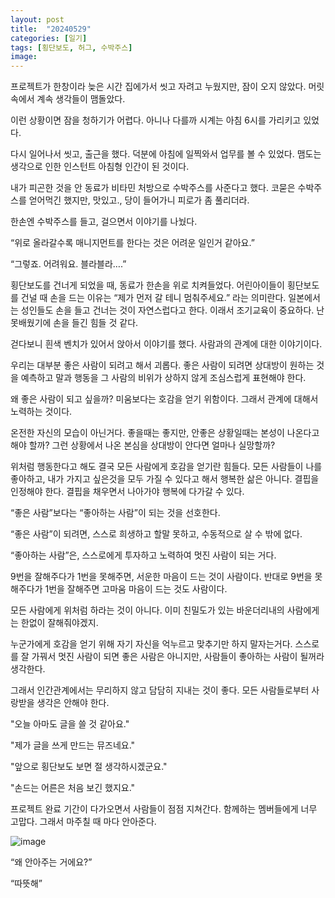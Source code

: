 ```yaml
---
layout: post
title:  "20240529"
categories: [일기]
tags: [횡단보도, 허그, 수박주스]
image: 
---
```


프로젝트가 한창이라 늦은 시간 집에가서 씻고 자려고 누웠지만, 잠이 오지 않았다. 머릿속에서 계속 생각들이 맴돌았다.

이런 상황이면 잠을 청하기가 어렵다. 아니나 다를까 시계는 아침 6시를 가리키고 있었다.

다시 일어나서 씻고, 출근을 했다. 덕분에 아침에 일찍와서 업무를 볼 수 있었다. 맴도는 생각으로 인한 인스턴트 아침형 인간이 된 것이다.

내가 피곤한 것을 안 동료가 비타민 처방으로 수박주스를 사준다고 했다. 코묻은 수박주스를 얻어먹긴 했지만, 맛있고., 당이 들어가니 피로가 좀 풀리더라.

한손엔 수박주스를 들고, 걸으면서 이야기를 나눴다.

“위로 올라갈수록 매니지먼트를 한다는 것은 어려운 일인거 같아요.”

“그렇죠. 어려워요. 블라블라….”

횡단보도를 건너게 되었을 때, 동료가 한손을 위로 치켜들었다. 어린아이들이 횡단보도를 건널 때 손을 드는 이유는 “제가 먼저 갈 테니 멈춰주세요.” 라는 의미란다. 일본에서는 성인들도 손을 들고 건너는 것이 자연스럽다고 한다. 이래서 조기교육이 중요하다. 난 못배웠기에 손을 들긴 힘들 것 같다.

걷다보니 흰색 벤치가 있어서 앉아서 이야기를 했다. 사람과의 관계에 대한 이야기이다.

우리는 대부분 좋은 사람이 되려고 해서 괴롭다. 좋은 사람이 되려면 상대방이 원하는 것을 예측하고 말과 행동을 그 사람의 비위가 상하지 않게 조심스럽게 표현해야 한다.

왜 좋은 사람이 되고 싶을까? 미움보다는 호감을 얻기 위함이다. 그래서 관계에 대해서 노력하는 것이다.

온전한 자신의 모습이 아닌거다. 좋을때는 좋지만, 안좋은 상황일때는 본성이 나온다고 해야 할까? 그런 상황에서 나온 본심을 상대방이 안다면 얼마나 실망할까?

위처럼 행동한다고 해도 결국 모든 사람에게 호감을 얻기란 힘들다. 모든 사람들이 나를 좋아하고, 내가 가지고 싶은것을 모두 가질 수 있다고 해서 행복한 삶은 아니다. 결핍을 인정해야 한다. 결핍을 채우면서 나아가야 행복에 다가갈 수 있다.

“좋은 사람”보다는 “좋아하는 사람”이 되는 것을 선호한다.

“좋은 사람”이 되려면, 스스로 희생하고 할말 못하고, 수동적으로 살 수 밖에 없다.

“좋아하는 사람”은, 스스로에게 투자하고 노력하여 멋진 사람이 되는 거다.

9번을 잘해주다가 1번을 못해주면, 서운한 마음이 드는 것이 사람이다. 반대로 9번을 못해주다가 1번을 잘해주면 고마움 마음이 드는 것도 사람이다.

모든 사람에게 위처럼 하라는 것이 아니다. 이미 친밀도가 있는 바운더리내의 사람에게는 한없이 잘해줘야겠지.

누군가에게 호감을 얻기 위해 자기 자신을 억누르고 맞추기만 하지 말자는거다. 스스로를 잘 가꿔서 멋진 사람이 되면 좋은 사람은 아니지만, 사람들이 좋아하는 사람이 될꺼라 생각한다.

그래서 인간관계에서는 무리하지 않고 담담히 지내는 것이 좋다. 모든 사람들로부터 사랑받을 생각은 안해야 한다.

"오늘 아마도 글을 쓸 것 같아요."

"제가 글을 쓰게 만드는 뮤즈네요."

"앞으로 횡단보도 보면 절 생각하시겠군요."

"손드는 어른은 처음 보긴 했지요."

프로젝트 완료 기간이 다가오면서 사람들이 점점 지쳐간다. 함께하는 멤버들에게 너무 고맙다. 그래서 마주칠 때 마다 안아준다.

![image](https://github.com/Heeom-org/blog/assets/111643/4f6acc0f-1c24-4a2b-b460-30973c949daf)

“왜 안아주는 거에요?”

“따뜻해”
